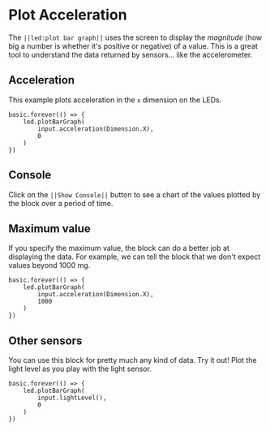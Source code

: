 # Plot Acceleration

The `||led:plot bar graph||` uses the screen to display the *magnitude* (how big a number is whether it's positive or negative) of a value. This is a great tool to understand the data returned by sensors... like the accelerometer.

## Acceleration

This example plots acceleration in the `x` dimension on the LEDs.

```blocks
basic.forever(() => {
    led.plotBarGraph(
        input.acceleration(Dimension.X),
        0
    )
})
```

## Console

Click on the `||Show Console||` button to see a chart of the values plotted by the block over a period of time.

## Maximum value

If you specify the maximum value, the block can do a better job at displaying the data. For example, we can tell the block that we don't expect values beyond 1000 mg.

```blocks
basic.forever(() => {
    led.plotBarGraph(
        input.acceleration(Dimension.X),
        1000
    )
})
```

## Other sensors

You can use this block for pretty much any kind of data. Try it out! Plot the light level as you play with the light sensor.

```blocks
basic.forever(() => {
    led.plotBarGraph(
        input.lightLevel(),
        0
    )
})
```
